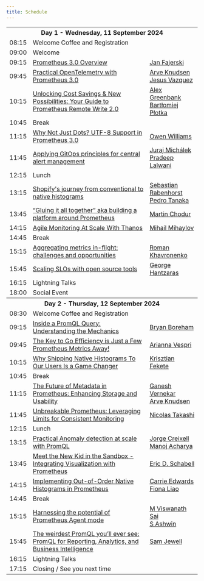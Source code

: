 ```yaml
---
title: Schedule
---
```


<table class="table schedule-table">
  <tr class="day">
    <th colspan="3">Day 1 - Wednesday, 11 September 2024</th>
  </tr>
  
  <tr class="break">
    <td>08:15</td>
    <td>Welcome Coffee and Registration</td>
    <td></td>
  </tr>
  <tr class="break">
    <td>09:00</td>
    <td>Welcome</td>
    <td></td>
  </tr>
   <tr class="talk">
    <td>09:15</td>
    <td>
      <a href="../talks/prometheus-30-overview">Prometheus 3.0 Overview</a>
    </td>
    <td>
      <a href="../speakers/jan-fajerski">Jan Fajerski</a>
      <br>
    </td>
  </tr>
   <tr class="talk">
    <td>09:45</td>
    <td>
      <a href="../talks/practical-opentelemetry-with-prometheus-30">Practical OpenTelemetry with Prometheus 3.0</a>
    </td>
    <td>
      <a href="../speakers/arve-knudsen">Arve Knudsen</a>
      <br>
      <a href="../speakers/jesus-vazquez">Jesus Vazquez</a>
      <br>
    </td>
  </tr>
   <tr class="talk">
    <td>10:15</td>
    <td>
      <a href="../talks/unlocking-cost-savings--new-possibilities-your-guide-to-prometheus-remote-write-20">Unlocking Cost Savings & New Possibilities: Your Guide to Prometheus Remote Write 2.0</a>
    </td>
    <td>
      <a href="../speakers/alex-greenbank">Alex Greenbank</a>
      <br>
      <a href="../speakers/bartłomiej-płotka">Bartłomiej Płotka</a>
      <br>
    </td>
  </tr>
  <tr class="break">
    <td>10:45</td>
    <td>Break</td>
    <td></td>
  </tr>
   <tr class="talk">
    <td>11:15</td>
    <td>
      <a href="../talks/why-not-just-dots-utf8-support-in-prometheus-30">Why Not Just Dots? UTF-8 Support in Prometheus 3.0</a>
    </td>
    <td>
      <a href="../speakers/owen-williams">Owen Williams</a>
      <br>
    </td>
  </tr>
   <tr class="talk">
    <td>11:45</td>
    <td>
      <a href="../talks/applying-gitops-principles-for-central-alert-management">Applying GitOps principles for central alert management</a>
    </td>
    <td>
      <a href="../speakers/juraj-michálek">Juraj Michálek</a>
      <br>
      <a href="../speakers/pradeep-lalwani">Pradeep Lalwani</a>
      <br>
    </td>
  </tr>
  <tr class="break">
    <td>12:15</td>
    <td>Lunch</td>
    <td></td>
  </tr>
   <tr class="talk">
    <td>13:15</td>
    <td>
      <a href="../talks/shopifys-journey-from-conventional-to-native-histograms">Shopify's journey from conventional to native histograms</a>
    </td>
    <td>
      <a href="../speakers/sebastian-rabenhorst">Sebastian Rabenhorst</a>
      <br>
      <a href="../speakers/pedro-tanaka">Pedro Tanaka</a>
      <br>
    </td>
  </tr>
   <tr class="talk">
    <td>13:45</td>
    <td>
      <a href="../talks/gluing-it-all-together-aka-building-a-platform-around-prometheus">“Gluing it all together” aka building a platform around Prometheus</a>
    </td>
    <td>
      <a href="../speakers/martin-chodur">Martin Chodur</a>
      <br>
    </td>
  </tr>
   <tr class="talk">
    <td>14:15</td>
    <td>
      <a href="../talks/agile-monitoring-at-scale-with-thanos">Agile Monitoring At Scale With Thanos</a>
    </td>
    <td>
      <a href="../speakers/mihail-mihaylov">Mihail Mihaylov</a>
      <br>
    </td>
  </tr>
  <tr class="break">
    <td>14:45</td>
    <td>Break</td>
    <td></td>
  </tr>
   <tr class="talk">
    <td>15:15</td>
    <td>
      <a href="../talks/aggregating-metrics-inflight-challenges-and-opportunities">Aggregating metrics in-flight: challenges and opportunities</a>
    </td>
    <td>
      <a href="../speakers/roman-khavronenko">Roman Khavronenko</a>
      <br>
    </td>
  </tr>
   <tr class="talk">
    <td>15:45</td>
    <td>
      <a href="../talks/scaling-slos-with-open-source-tools">Scaling SLOs with open source tools</a>
    </td>
    <td>
      <a href="../speakers/george-hantzaras">George Hantzaras</a>
      <br>
    </td>
  </tr>
  <tr class="break">
    <td>16:15</td>
    <td>Lightning Talks</td>
    <td></td>
  </tr>
  <tr class="break">
    <td>18:00</td>
    <td>Social Event</td>
    <td></td>
  </tr>
  <tr class="day">
    <th colspan="3">Day 2 - Thursday, 12 September 2024</th>
  </tr>
  
  <tr class="break">
    <td>08:30</td>
    <td>Welcome Coffee and Registration</td>
    <td></td>
  </tr>
   <tr class="talk">
    <td>09:15</td>
    <td>
      <a href="../talks/inside-a-promql-query-understanding-the-mechanics">Inside a PromQL Query: Understanding the Mechanics</a>
    </td>
    <td>
      <a href="../speakers/bryan-boreham">Bryan Boreham</a>
      <br>
    </td>
  </tr>
   <tr class="talk">
    <td>09:45</td>
    <td>
      <a href="../talks/the-key-to-go-efficiency-is-just-a-few-prometheus-metrics-away">The Key to Go Efficiency is Just a Few Prometheus Metrics Away!</a>
    </td>
    <td>
      <a href="../speakers/arianna-vespri">Arianna Vespri</a>
      <br>
    </td>
  </tr>
   <tr class="talk">
    <td>10:15</td>
    <td>
      <a href="../talks/why-shipping-native-histograms-to-our-users-is-a-game-changer">Why Shipping Native Histograms To Our Users Is a Game Changer</a>
    </td>
    <td>
      <a href="../speakers/krisztian-fekete">Krisztian Fekete</a>
      <br>
    </td>
  </tr>
  <tr class="break">
    <td>10:45</td>
    <td>Break</td>
    <td></td>
  </tr>
   <tr class="talk">
    <td>11:15</td>
    <td>
      <a href="../talks/the-future-of-metadata-in-prometheus-enhancing-storage-and-usability">The Future of Metadata in Prometheus: Enhancing Storage and Usability</a>
    </td>
    <td>
      <a href="../speakers/ganesh-vernekar">Ganesh Vernekar</a>
      <br>
      <a href="../speakers/arve-knudsen">Arve Knudsen</a>
      <br>
    </td>
  </tr>
   <tr class="talk">
    <td>11:45</td>
    <td>
      <a href="../talks/unbreakable-prometheus-leveraging-limits-for-consistent-monitoring">Unbreakable Prometheus: Leveraging Limits for Consistent Monitoring</a>
    </td>
    <td>
      <a href="../speakers/nicolas-takashi">Nicolas Takashi</a>
      <br>
    </td>
  </tr>
  <tr class="break">
    <td>12:15</td>
    <td>Lunch</td>
    <td></td>
  </tr>
   <tr class="talk">
    <td>13:15</td>
    <td>
      <a href="../talks/practical-anomaly-detection-at-scale-with-promql">Practical Anomaly detection at scale with PromQL</a>
    </td>
    <td>
      <a href="../speakers/jorge-creixell">Jorge Creixell</a>
      <br>
      <a href="../speakers/manoj-acharya">Manoj Acharya</a>
      <br>
    </td>
  </tr>
   <tr class="talk">
    <td>13:45</td>
    <td>
      <a href="../talks/meet-the-new-kid-in-the-sandbox--integrating-visualization-with-prometheus">Meet the New Kid in the Sandbox - Integrating Visualization with Prometheus</a>
    </td>
    <td>
      <a href="../speakers/eric-d-schabell">Eric D. Schabell</a>
      <br>
    </td>
  </tr>
   <tr class="talk">
    <td>14:15</td>
    <td>
      <a href="../talks/implementing-outoforder-native-histograms-in-prometheus">Implementing Out-of-Order Native Histograms in Prometheus</a>
    </td>
    <td>
      <a href="../speakers/carrie-edwards">Carrie Edwards</a>
      <br>
      <a href="../speakers/fiona-liao">Fiona Liao</a>
      <br>
    </td>
  </tr>
  <tr class="break">
    <td>14:45</td>
    <td>Break</td>
    <td></td>
  </tr>
   <tr class="talk">
    <td>15:15</td>
    <td>
      <a href="../talks/harnessing-the-potential-of-prometheus-agent-mode">Harnessing the potential of Prometheus Agent mode</a>
    </td>
    <td>
      <a href="../speakers/m-viswanath-sai">M Viswanath Sai</a>
      <br>
      <a href="../speakers/s-ashwin">S Ashwin</a>
      <br>
    </td>
  </tr>
   <tr class="talk">
    <td>15:45</td>
    <td>
      <a href="../talks/the-weirdest-promql-youll-ever-see-promql-for-reporting-analytics-and-business-intelligence">The weirdest PromQL you’ll ever see: PromQL for Reporting, Analytics, and Business Intelligence</a>
    </td>
    <td>
      <a href="../speakers/sam-jewell">Sam Jewell</a>
      <br>
    </td>
  </tr>
  <tr class="break">
    <td>16:15</td>
    <td>Lightning Talks</td>
    <td></td>
  </tr>
  <tr class="break">
    <td>17:15</td>
    <td>Closing / See you next time</td>
    <td></td>
  </tr>
</table>

